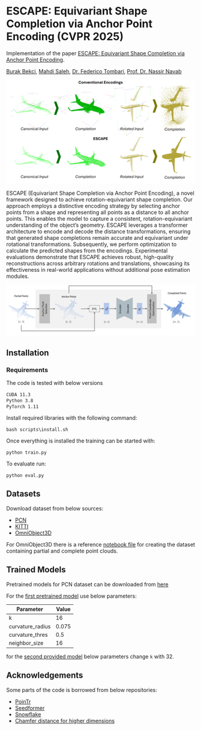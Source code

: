 # ESCAPE: Equivariant Shape Completion via Anchor Point Encoding (CVPR 2025)

Implementation of the paper [ESCAPE: Equivariant Shape Completion via Anchor Point Encoding](https://arxiv.org/abs/2412.00952).


[Burak Bekci](), [Mahdi Saleh](https://scholar.google.com/citations?user=52yLUy0AAAAJ&hl=en), [Dr. Federico Tombari](https://scholar.google.com/citations?user=TFsE4BIAAAAJ&hl=en), [Prof. Dr. Nassir Navab](https://scholar.google.de/citations?user=kzoVUPYAAAAJ&hl=de)

![ESCAPE](figures/teaser.png)



ESCAPE (Equivariant Shape Completion via Anchor Point Encoding), a novel framework designed
to achieve rotation-equivariant shape completion. Our approach employs a distinctive encoding strategy by selecting anchor points from a shape and representing all points as
a distance to all anchor points. This enables the model to capture a consistent, rotation-equivariant understanding of the object’s geometry. ESCAPE leverages a transformer
architecture to encode and decode the distance transformations, ensuring that generated shape completions remain accurate and equivariant under rotational transformations.
Subsequently, we perform optimization to calculate the predicted shapes from the encodings. Experimental evaluations demonstrate that ESCAPE achieves robust, high-quality reconstructions across arbitrary rotations and translations, showcasing its effectiveness in real-world applications without additional pose estimation modules.

![Model architecture](figures/architecture.png)


## Installation

### Requirements

The code is tested with below versions
```
CUDA 11.3
Python 3.8
PyTorch 1.11
```


Install required libraries with the following command:
```
bash scripts\install.sh
```

Once everything is installed the training can be started with:

```
python train.py 
```

To evaluate run:

```
python eval.py 
```

## Datasets

Download dataset from below sources:

* [PCN](https://gateway.infinitescript.com/s/ShapeNetCompletion)
* [KITTI](https://drive.google.com/drive/folders/1N3IhVq5p1qNBUnyZCtPmxSEl98Stx4Jf)
* [OmniObject3D](https://drive.google.com/drive/u/0/folders/1-hlkTqUJR_J2xht1qztmX2xAq_qNw4vn)

For OmniObject3D there is a reference [notebook file](omniobject/OmniObjectRenderBlenderImages.ipynb) for creating the dataset containing partial and complete point clouds.


## Trained Models

Pretrained models for PCN dataset can be downloaded from [here](https://drive.google.com/drive/folders/1d03g7gpfEql3nl_M3AGMgjKzciGoJnHS?usp=sharing)

For the [first pretrained model](https://drive.google.com/file/d/1n_DZwe9MDisOK--qCDwzX9aBUcpY-jGR/view?usp=sharing) use below parameters:

| Parameter        | Value |
|------------------|-------|
| k                | 16    |
| curvature_radius | 0.075 |
| curvature_thres  | 0.5   |
| neighbor_size    | 16    |

for the [second provided model](https://drive.google.com/file/d/1q3Wx661mwKe7l-DuKj8ldKMbNcaZY98v/view?usp=sharing) below parameters change `k` with 32.



## Acknowledgements

Some parts of the code is borrowed from below repositories:

* [PoinTr](https://github.com/yuxumin/PoinTr/tree/master)
* [Seedformer](https://github.com/hrzhou2/seedformer)
* [Snowflake](https://github.com/AllenXiangX/SnowflakeNet)
* [Chamfer distance for higher dimensions](https://github.com/otaheri/chamfer_distance)
